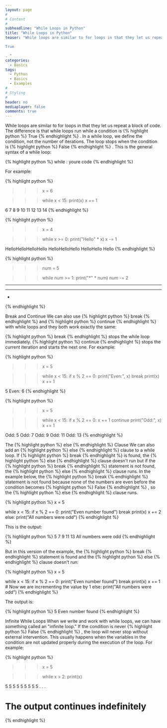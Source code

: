 ```yaml
---
layout: page
#
# Content
#
subheadline: "While Loops in Python"
title: "While Loops in Python"
teaser: "While loops are similar to for loops in that they let us repeat a block of code. The difference is that while loops run while a condition is 

True

. "
categories:
  - Basics
tags:
  - Python
  - Basics
  - Examples
#
# Styling
#
header: no
mediaplayer: false
comments: true
---
```


While loops are similar to for loops in that they let us repeat a block of code. The difference is that while loops run while a condition is 
{% highlight python %}
True
{% endhighlight %}
. 
In a while loop, we define the condition, not the number of iterations. The loop stops when the condition is 
{% highlight python %}
False
{% endhighlight %}
.
This is the general syntax of a while loop:

{% highlight python %}
while <condition>:
    youre code
{% endhighlight %}

For example:

{% highlight python %}
>>> x = 6

>>> while x < 15:
	print(x)
	x += 1

	
6
7
8
9
10
11
12
13
14
{% endhighlight %}


{% highlight python %}
>>> x = 4

>>> while x >= 0:
	print("Hello" * x)
	x -= 1

	
HelloHelloHelloHello
HelloHelloHello
HelloHello
Hello
{% endhighlight %}


{% highlight python %}
>>> num = 5

>>> while num >= 1:
	print("*" * num)
	num -= 2

	
*****
***
*
{% endhighlight %}

Break and Continue
We can also use 
{% highlight python %}
break
{% endhighlight %}
 and 
{% highlight python %}
continue
{% endhighlight %}
 with while loops and they both work exactly the same:

{% highlight python %}
break
{% endhighlight %}
 stops the while loop immediately.
{% highlight python %}
continue
{% endhighlight %}
 stops the current iteration and starts the next one.
For example:

{% highlight python %}
>>> x = 5

>>> while x < 15:
	if x % 2 == 0:
		print("Even:", x)
		break
	print(x)
	x += 1
    

5
Even: 6
{% endhighlight %}


{% highlight python %}
>>> x = 5

>>> while x < 15:
	if x % 2 == 0:
		x += 1
		continue
	print("Odd:", x)
	x += 1

	
Odd: 5
Odd: 7
Odd: 9
Odd: 11
Odd: 13
{% endhighlight %}

The 
{% highlight python %}
else
{% endhighlight %}
 Clause
We can also add an 
{% highlight python %}
else
{% endhighlight %}
 clause to a while loop. If 
{% highlight python %}
break
{% endhighlight %}
 is found, the 
{% highlight python %}
else
{% endhighlight %}
 clause doesn't run but if the 
{% highlight python %}
break
{% endhighlight %}
 statement is not found, the 
{% highlight python %}
else
{% endhighlight %}
 clause runs.
In the example below, the 
{% highlight python %}
break
{% endhighlight %}
 statement is not found because none of the numbers are even before the condition becomes 
{% highlight python %}
False
{% endhighlight %}
, so the 
{% highlight python %}
else
{% endhighlight %}
 clause runs.

{% highlight python %}
x = 5

while x < 15:
	if x % 2 == 0:
		print("Even number found")
		break
	print(x)
	x += 2
else:
	print("All numbers were odd")
{% endhighlight %}

This is the output:

{% highlight python %}
5
7
9
11
13
All numbers were odd
{% endhighlight %}

But in this version of the example, the 
{% highlight python %}
break
{% endhighlight %}
 statement is found and the 
{% highlight python %}
else
{% endhighlight %}
 clause doesn't run:

{% highlight python %}
x = 5

while x < 15:
	if x % 2 == 0:
		print("Even number found")
		break
	print(x)
	x += 1 # Now we are incrementing the value by 1
else:
	print("All numbers were odd")
{% endhighlight %}

The output is:

{% highlight python %}
5
Even number found
{% endhighlight %}

Infinite While Loops
When we write and work with while loops, we can have something called an "infinite loop." If the condition is never 
{% highlight python %}
False
{% endhighlight %}
, the loop will never stop without external intervention. 
This usually happens when the variables in the condition are not updated properly during the execution of the loop.
For example:

{% highlight python %}
>>> x = 5

>>> while x > 2:
	print(x)

	
5
5
5
5
5
5
5
5
5
.
.
.
# The output continues indefinitely
{% endhighlight %}

